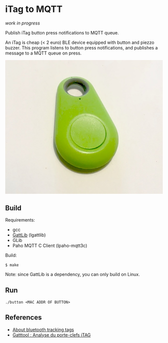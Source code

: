 # iTag to MQTT

*work in progress*

Publish iTag button press notifications to MQTT queue.

An iTag is cheap (< 2 euro) BLE device equipped with button and piezzo buzzer. This program listens to button
press notifications, and publishes a message to a MQTT queue on press.

![iTag](itag.jpg)


## Build

Requirements:

- gcc
- [GattLib](https://github.com/labapart/gattlib) (lgattlib)
- GLib 
- Paho MQTT C Client (lpaho-mqtt3c)

Build:

```
$ make
```

Note: since GattLib is a dependency, you can only build on Linux.

## Run

```
./button <MAC ADDR OF BUTTON>
```

## References

- [About bluetooth tracking tags](https://github.com/sputnikdev/eclipse-smarthome-bluetooth-binding/blob/master/tags.md)
- [Gatttool : Analyse du porte-clefs iTAG](https://www.fanjoe.be/?p=2861)